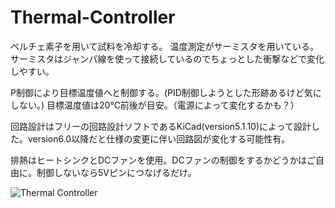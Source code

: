 # Thermal-Controller

ペルチェ素子を用いて試料を冷却する。
温度測定がサーミスタを用いている。サーミスタはジャンパ線を使って接続しているのでちょっとした衝撃などで変化しやすい。

P制御により目標温度値へと制御する。(PID制御しようとした形跡あるけど気にしない。)
目標温度値は20℃前後が目安。（電源によって変化するかも？）

回路設計はフリーの回路設計ソフトであるKiCad(version5.1.10)によって設計した。version6.0以降だと仕様の変更に伴い回路図が変化する可能性有。

排熱はヒートシンクとDCファンを使用。DCファンの制御をするかどうかはご自由に。制御しないなら5Vピンにつなげるだけ。


![Thermal Controller](https://user-images.githubusercontent.com/93374196/148498312-875e0447-890c-46a1-96a4-8ddcfb0f29f7.jpg)



